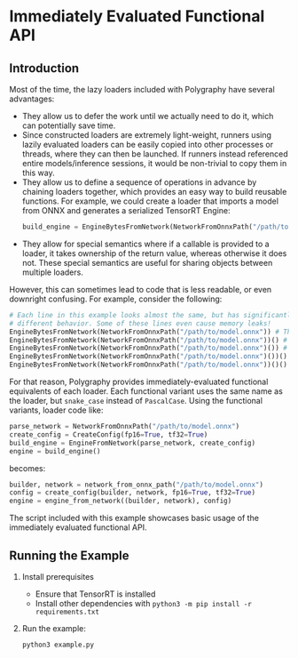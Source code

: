 # Immediately Evaluated Functional API

## Introduction

Most of the time, the lazy loaders included with Polygraphy have several advantages:

- They allow us to defer the work until we actually need to do it, which can potentially save
    time.
- Since constructed loaders are extremely light-weight, runners using lazily evaluated loaders can be
    easily copied into other processes or threads, where they can then be launched.
    If runners instead referenced entire models/inference sessions, it would be non-trivial to copy them in this way.
- They allow us to define a sequence of operations in advance by chaining loaders together, which
    provides an easy way to build reusable functions.
    For example, we could create a loader that imports a model from ONNX and generates a serialized TensorRT Engine:
    ```python
    build_engine = EngineBytesFromNetwork(NetworkFromOnnxPath("/path/to/model.onnx"))
    ```
- They allow for special semantics where if a callable is provided to a loader, it takes ownership
    of the return value, whereas otherwise it does not. These special semantics are useful for
    sharing objects between multiple loaders.

However, this can sometimes lead to code that is less readable, or even downright confusing.
For example, consider the following:
```python
# Each line in this example looks almost the same, but has significantly
# different behavior. Some of these lines even cause memory leaks!
EngineBytesFromNetwork(NetworkFromOnnxPath("/path/to/model.onnx")) # This is a loader instance, not an engine!
EngineBytesFromNetwork(NetworkFromOnnxPath("/path/to/model.onnx"))() # This is an engine.
EngineBytesFromNetwork(NetworkFromOnnxPath("/path/to/model.onnx")()) # And it's a loader instance again...
EngineBytesFromNetwork(NetworkFromOnnxPath("/path/to/model.onnx")())() # Back to an engine!
EngineBytesFromNetwork(NetworkFromOnnxPath("/path/to/model.onnx"))()() # This throws - can you see why?
```

For that reason, Polygraphy provides immediately-evaluated functional
equivalents of each loader. Each functional variant uses the same name as the loader, but
`snake_case` instead of `PascalCase`. Using the functional variants, loader code like:

```python
parse_network = NetworkFromOnnxPath("/path/to/model.onnx")
create_config = CreateConfig(fp16=True, tf32=True)
build_engine = EngineFromNetwork(parse_network, create_config)
engine = build_engine()
```

becomes:

```python
builder, network = network_from_onnx_path("/path/to/model.onnx")
config = create_config(builder, network, fp16=True, tf32=True)
engine = engine_from_network((builder, network), config)
```

The script included with this example showcases basic usage of the immediately
evaluated functional API.

## Running the Example

1. Install prerequisites
    * Ensure that TensorRT is installed
    * Install other dependencies with `python3 -m pip install -r requirements.txt`

2. Run the example:
    ```bash
    python3 example.py
    ```
